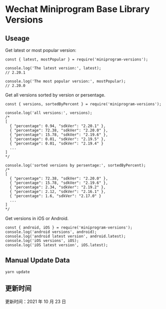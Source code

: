 
# Wechat Miniprogram Base Library Versions

## Useage

Get latest or most popular version:

```;
const { latest, mostPopular } = require('miniprogram-versions');

console.log('The latest version:', latest);
// 2.20.1

console.log('The most popular version:', mostPopular);
// 2.20.0

```

Get all versions sorted by version or persentage.

```
const { versions, sortedByPercent } = require('miniprogram-versions');

console.log('all versions:', versions);
/*
[
  { "percentage": 0.94, "sdkVer": "2.20.1" },
  { "percentage": 72.38, "sdkVer": "2.20.0" },
  { "percentage": 15.78, "sdkVer": "2.19.6" },
  { "percentage": 0.01, "sdkVer": "2.19.5" },
  { "percentage": 0.01, "sdkVer": "2.19.4" }
  ...
]
*/

console.log('sorted versions by persentage:', sortedByPercent);
/*
[
  { "percentage": 72.38, "sdkVer": "2.20.0" },
  { "percentage": 15.78, "sdkVer": "2.19.6" },
  { "percentage": 2.34, "sdkVer": "2.19.2" },
  { "percentage": 2.12, "sdkVer": "2.16.1" },
  { "percentage": 1.6, "sdkVer": "2.17.0" }
  ...
]
*/
```

Get versions in iOS or Android.

```
const { android, iOS } = require('miniprogram-versions');
console.log('android versions', android);
console.log('android latest version', android.latest);
console.log('iOS versions', iOS);
console.log('iOS latest version', iOS.latest);
```

## Manual Update Data

```
yarn update
```

## 更新时间

更新时间：2021 年 10 月 23 日
